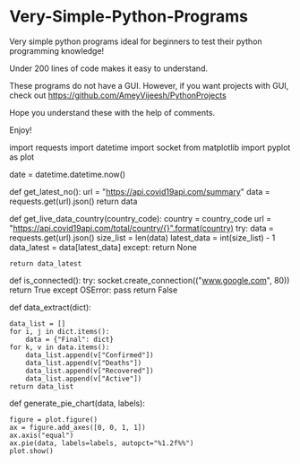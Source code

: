 # Very-Simple-Python-Programs

Very simple python programs ideal for beginners to test their python programming knowledge!

Under 200 lines of code makes it easy to understand. 

These programs do not have a GUI. However, if you want projects with GUI, check out https://github.com/AmeyVijeesh/PythonProjects

Hope you understand these with the help of comments.

Enjoy!

import requests
import datetime
import socket
from matplotlib import pyplot as plot

date = datetime.datetime.now()


def get_latest_no():
    url = "https://api.covid19api.com/summary"
    data = requests.get(url).json()
    return data


def get_live_data_country(country_code):
    country = country_code
    url = "https://api.covid19api.com/total/country/{}".format(country)
    try:
        data = requests.get(url).json()
        size_list = len(data)
        latest_data = int(size_list) - 1
        data_latest = data[latest_data]
    except:
        return None

    return data_latest


def is_connected():
    try:
        socket.create_connection(("www.google.com", 80))
        return True
    except OSError:
        pass
    return False


def data_extract(dict):

    data_list = []
    for i, j in dict.items():
        data = {"Final": dict}
    for k, v in data.items():
        data_list.append(v["Confirmed"])
        data_list.append(v["Deaths"])
        data_list.append(v["Recovered"])
        data_list.append(v["Active"])
    return data_list


def generate_pie_chart(data, labels):

    figure = plot.figure()
    ax = figure.add_axes([0, 0, 1, 1])
    ax.axis("equal")
    ax.pie(data, labels=labels, autopct="%1.2f%%")
    plot.show()

